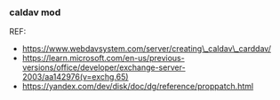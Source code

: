 ### caldav mod
REF:
- https://www.webdavsystem.com/server/creating\_caldav\_carddav/
- https://learn.microsoft.com/en-us/previous-versions/office/developer/exchange-server-2003/aa142976(v=exchg.65)
- https://yandex.com/dev/disk/doc/dg/reference/proppatch.html
